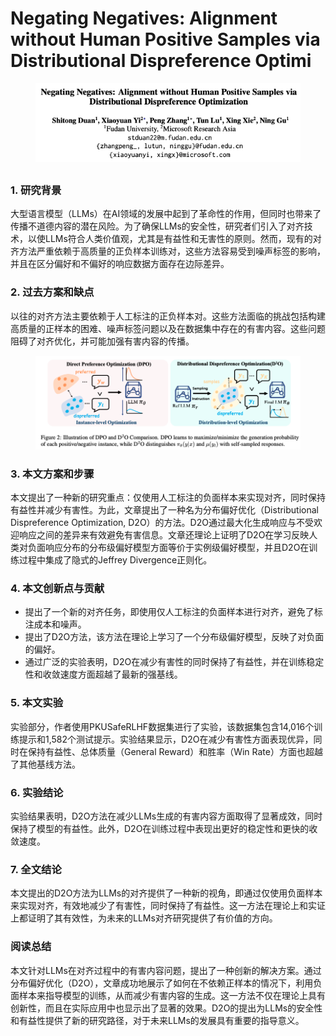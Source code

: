 # Negating Negatives: Alignment without Human Positive Samples via Distributional Dispreference Optimi

<figure><img src="../.gitbook/assets/image (3) (1) (1) (1) (1) (1) (1) (1) (1) (1) (1) (1) (1) (1) (1) (1) (1) (1) (1) (1) (1) (1).png" alt=""><figcaption></figcaption></figure>

##

### 1. 研究背景

大型语言模型（LLMs）在AI领域的发展中起到了革命性的作用，但同时也带来了传播不道德内容的潜在风险。为了确保LLMs的安全性，研究者们引入了对齐技术，以使LLMs符合人类价值观，尤其是有益性和无害性的原则。然而，现有的对齐方法严重依赖于高质量的正负样本训练对，这些方法容易受到噪声标签的影响，并且在区分偏好和不偏好的响应数据方面存在边际差异。

### 2. 过去方案和缺点

以往的对齐方法主要依赖于人工标注的正负样本对。这些方法面临的挑战包括构建高质量的正样本的困难、噪声标签问题以及在数据集中存在的有害内容。这些问题阻碍了对齐优化，并可能加强有害内容的传播。

<figure><img src="../.gitbook/assets/image (4) (1) (1) (1) (1) (1) (1) (1) (1) (1) (1) (1) (1) (1) (1) (1) (1) (1) (1) (1) (1).png" alt=""><figcaption></figcaption></figure>

### 3. 本文方案和步骤

本文提出了一种新的研究重点：仅使用人工标注的负面样本来实现对齐，同时保持有益性并减少有害性。为此，文章提出了一种名为分布偏好优化（Distributional Dispreference Optimization, D2O）的方法。D2O通过最大化生成响应与不受欢迎响应之间的差异来有效避免有害信息。文章还理论上证明了D2O在学习反映人类对负面响应分布的分布级偏好模型方面等价于实例级偏好模型，并且D2O在训练过程中集成了隐式的Jeffrey Divergence正则化。

### 4. 本文创新点与贡献

* 提出了一个新的对齐任务，即使用仅人工标注的负面样本进行对齐，避免了标注成本和噪声。
* 提出了D2O方法，该方法在理论上学习了一个分布级偏好模型，反映了对负面的偏好。
* 通过广泛的实验表明，D2O在减少有害性的同时保持了有益性，并在训练稳定性和收敛速度方面超越了最新的强基线。

### 5. 本文实验

实验部分，作者使用PKUSafeRLHF数据集进行了实验，该数据集包含14,016个训练提示和1,582个测试提示。实验结果显示，D2O在减少有害性方面表现优异，同时在保持有益性、总体质量（General Reward）和胜率（Win Rate）方面也超越了其他基线方法。

### 6. 实验结论

实验结果表明，D2O方法在减少LLMs生成的有害内容方面取得了显著成效，同时保持了模型的有益性。此外，D2O在训练过程中表现出更好的稳定性和更快的收敛速度。

### 7. 全文结论

本文提出的D2O方法为LLMs的对齐提供了一种新的视角，即通过仅使用负面样本来实现对齐，有效地减少了有害性，同时保持了有益性。这一方法在理论上和实证上都证明了其有效性，为未来的LLMs对齐研究提供了有价值的方向。

### 阅读总结

本文针对LLMs在对齐过程中的有害内容问题，提出了一种创新的解决方案。通过分布偏好优化（D2O），文章成功地展示了如何在不依赖正样本的情况下，利用负面样本来指导模型的训练，从而减少有害内容的生成。这一方法不仅在理论上具有创新性，而且在实际应用中也显示出了显著的效果。D2O的提出为LLMs的安全性和有益性提供了新的研究路径，对于未来LLMs的发展具有重要的指导意义。
